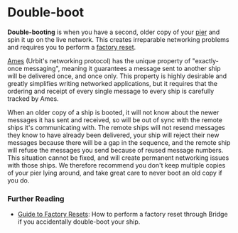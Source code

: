 # Double-boot

**Double-booting** is when you have a second, older copy of your [pier](pier) and spin it up on the live network. This creates irreparable networking problems and requires you to perform a [factory reset](reset).

[Ames](ames) (Urbit's networking protocol) has the unique property of "exactly-once messaging", meaning it guarantees a message sent to another ship will be delivered once, and once only. This property is highly desirable and greatly simplifies writing networked applications, but it requires that the ordering and receipt of every single message to every ship is carefully tracked by Ames.

When an older copy of a ship is booted, it will not know about the newer messages it has sent and received, so will be out of sync with the remote ships it's communicating with. The remote ships will not resend messages they know to have already been delivered, your ship will reject their new messages because there will be a gap in the sequence, and the remote ship will refuse the messages you send because of reused message numbers. This situation cannot be fixed, and will create permanent networking issues with those ships. We therefore recommend you don't keep multiple copies of your pier lying around, and take great care to never boot an old copy if you do.

### Further Reading

- [Guide to Factory Resets](../manual/id/guide-to-resets): How to perform a factory reset through Bridge if you accidentally double-boot your ship.
